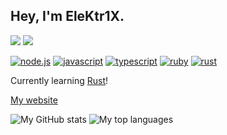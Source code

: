 ## Hey, I'm EleKtr1X.

<img src="https://img.shields.io/badge/i%20like%20this-blue-%230099ff"/>
<img src="https://img.shields.io/badge/and%20this%20one-too-%23000080"/>


[![node.js]](https://nodejs.org/)
[![javascript]](https://en.wikipedia.org/wiki/JavaScript)
[![typescript]](https://www.typescriptlang.org/)
[![ruby]](https://www.ruby-lang.org/en/)
[![rust]](https://www.rust-lang.org/)

Currently learning [Rust](https://www.rust-lang.org/)!

[My website][website]

![My GitHub stats](https://github-readme-stats.vercel.app/api?username=EleKtr1X&theme=prussian&show_icons=true&hide_border=true)
![My top languages](https://github-readme-stats.vercel.app/api/top-langs/?username=EleKtr1X&layout=compact&langs_count=6&hide_border=true&theme=prussian)

[bot]: https://discord.gg/dqV3ypQ
[website]: https://elektr1x.github.io
[node.js]: https://img.shields.io/badge/node.js-339933?style=for-the-badge&labelColor=1e2122&logo=nodedotjs
[javascript]: https://img.shields.io/badge/javascript-f7df1e?style=for-the-badge&labelColor=f7df1e&logoColor=333333&logo=javascript
[typescript]: https://img.shields.io/badge/typescript-3178c6?style=for-the-badge&labelColor=3178c6&logoColor=white&logo=typescript
[ruby]: https://img.shields.io/badge/ruby-cc342d?style=for-the-badge&labelColor=fad3a1&logoColor=cc342d&logo=ruby
[rust]: https://img.shields.io/badge/rust-FF7043?style=for-the-badge&labelColor=231F20&logoColor=FF7043&logo=rust
